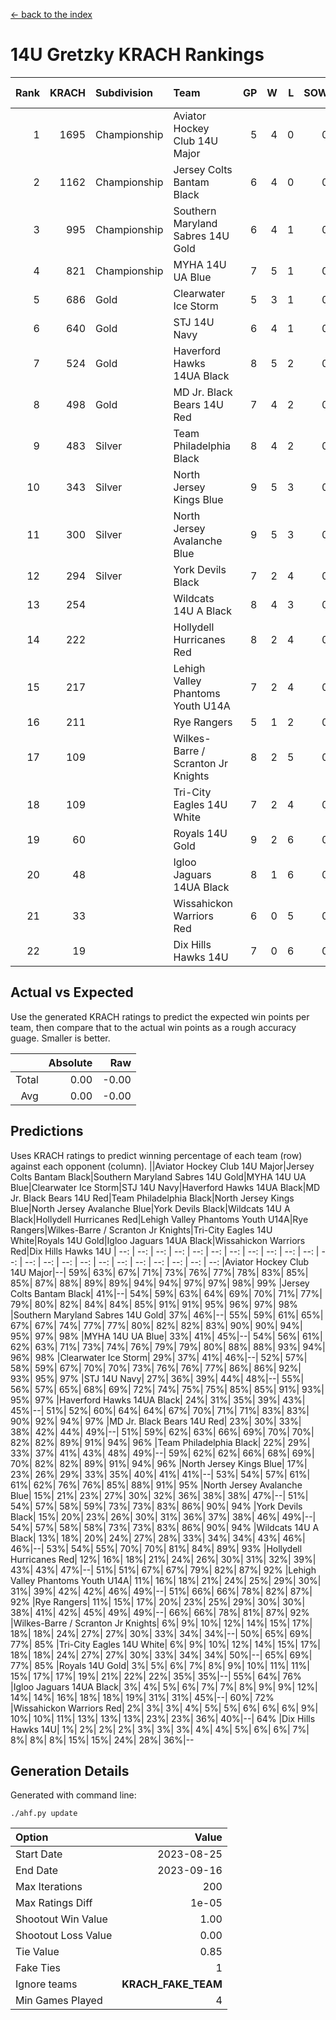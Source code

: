 [<- back to the index](readme.md)
# 14U Gretzky KRACH Rankings
Rank|KRACH|Subdivision|Team|GP|W|L|SOW|SOL|T|SoS|Exp Wins|Win Diff
---:|---:|:---|:---|---:|---:|---:|---:|---:|---:|---:|---:|---:
1|1695|Championship|Aviator Hockey Club 14U Major|5|4|0|0|0|1|347|4.8|-0.0
2|1162|Championship|Jersey Colts Bantam Black|6|4|0|0|0|2|355|5.7|0.0
3|995|Championship|Southern Maryland Sabres 14U Gold|6|4|1|0|0|1|519|4.8|-0.0
4|821|Championship|MYHA 14U UA Blue|7|5|1|0|0|1|286|5.9|0.0
5|686|Gold|Clearwater Ice Storm|5|3|1|0|0|1|376|3.9|0.0
6|640|Gold|STJ 14U Navy|6|4|1|0|0|1|336|4.9|0.0
7|524|Gold|Haverford Hawks 14UA Black|8|5|2|0|0|1|339|5.8|-0.0
8|498|Gold|MD Jr. Black Bears 14U Red|7|4|2|0|0|1|328|4.9|0.0
9|483|Silver|Team Philadelphia Black|8|4|2|0|0|2|356|5.7|0.0
10|343|Silver|North Jersey Kings Blue|9|5|3|0|0|1|332|5.9|0.0
11|300|Silver|North Jersey Avalanche Blue|9|5|3|0|0|1|287|5.8|-0.0
12|294|Silver|York Devils Black|7|2|4|0|0|1|700|2.8|-0.0
13|254||Wildcats 14U A Black|8|4|3|0|0|1|268|4.9|0.0
14|222||Hollydell Hurricanes Red|8|2|4|0|0|2|560|3.7|0.0
15|217||Lehigh Valley Phantoms Youth U14A|7|2|4|0|0|1|557|2.9|0.0
16|211||Rye Rangers|5|1|2|0|0|2|417|2.7|0.0
17|109||Wilkes-Barre / Scranton Jr Knights|8|2|5|0|0|1|328|2.9|0.0
18|109||Tri-City Eagles 14U White|7|2|4|0|0|1|419|2.8|-0.0
19|60||Royals 14U Gold|9|2|6|0|0|1|402|2.9|0.0
20|48||Igloo Jaguars 14UA Black|8|1|6|0|0|1|308|1.9|0.0
21|33||Wissahickon Warriors Red|6|0|5|0|0|1|368|0.9|0.0
22|19||Dix Hills Hawks 14U|7|0|6|0|0|1|253|0.9|0.0

## Actual vs Expected
Use the generated KRACH ratings to predict the expected win points per team, then compare that to the actual win points as a rough accuracy guage. Smaller is better.

||Absolute|Raw
|---:|---:|---:
|Total|0.00|-0.00
|Avg|0.00|-0.00

## Predictions
Uses KRACH ratings to predict winning percentage of each team (row) against each opponent (column).
||Aviator Hockey Club 14U Major|Jersey Colts Bantam Black|Southern Maryland Sabres 14U Gold|MYHA 14U UA Blue|Clearwater Ice Storm|STJ 14U Navy|Haverford Hawks 14UA Black|MD Jr. Black Bears 14U Red|Team Philadelphia Black|North Jersey Kings Blue|North Jersey Avalanche Blue|York Devils Black|Wildcats 14U A Black|Hollydell Hurricanes Red|Lehigh Valley Phantoms Youth U14A|Rye Rangers|Wilkes-Barre / Scranton Jr Knights|Tri-City Eagles 14U White|Royals 14U Gold|Igloo Jaguars 14UA Black|Wissahickon Warriors Red|Dix Hills Hawks 14U
| --: | --: | --: | --: | --: | --: | --: | --: | --: | --: | --: | --: | --: | --: | --: | --: | --: | --: | --: | --: | --: | --: | --: 
|Aviator Hockey Club 14U Major|--| 59%| 63%| 67%| 71%| 73%| 76%| 77%| 78%| 83%| 85%| 85%| 87%| 88%| 89%| 89%| 94%| 94%| 97%| 97%| 98%| 99%
|Jersey Colts Bantam Black| 41%|--| 54%| 59%| 63%| 64%| 69%| 70%| 71%| 77%| 79%| 80%| 82%| 84%| 84%| 85%| 91%| 91%| 95%| 96%| 97%| 98%
|Southern Maryland Sabres 14U Gold| 37%| 46%|--| 55%| 59%| 61%| 65%| 67%| 67%| 74%| 77%| 77%| 80%| 82%| 82%| 83%| 90%| 90%| 94%| 95%| 97%| 98%
|MYHA 14U UA Blue| 33%| 41%| 45%|--| 54%| 56%| 61%| 62%| 63%| 71%| 73%| 74%| 76%| 79%| 79%| 80%| 88%| 88%| 93%| 94%| 96%| 98%
|Clearwater Ice Storm| 29%| 37%| 41%| 46%|--| 52%| 57%| 58%| 59%| 67%| 70%| 70%| 73%| 76%| 76%| 77%| 86%| 86%| 92%| 93%| 95%| 97%
|STJ 14U Navy| 27%| 36%| 39%| 44%| 48%|--| 55%| 56%| 57%| 65%| 68%| 69%| 72%| 74%| 75%| 75%| 85%| 85%| 91%| 93%| 95%| 97%
|Haverford Hawks 14UA Black| 24%| 31%| 35%| 39%| 43%| 45%|--| 51%| 52%| 60%| 64%| 64%| 67%| 70%| 71%| 71%| 83%| 83%| 90%| 92%| 94%| 97%
|MD Jr. Black Bears 14U Red| 23%| 30%| 33%| 38%| 42%| 44%| 49%|--| 51%| 59%| 62%| 63%| 66%| 69%| 70%| 70%| 82%| 82%| 89%| 91%| 94%| 96%
|Team Philadelphia Black| 22%| 29%| 33%| 37%| 41%| 43%| 48%| 49%|--| 59%| 62%| 62%| 66%| 68%| 69%| 70%| 82%| 82%| 89%| 91%| 94%| 96%
|North Jersey Kings Blue| 17%| 23%| 26%| 29%| 33%| 35%| 40%| 41%| 41%|--| 53%| 54%| 57%| 61%| 61%| 62%| 76%| 76%| 85%| 88%| 91%| 95%
|North Jersey Avalanche Blue| 15%| 21%| 23%| 27%| 30%| 32%| 36%| 38%| 38%| 47%|--| 51%| 54%| 57%| 58%| 59%| 73%| 73%| 83%| 86%| 90%| 94%
|York Devils Black| 15%| 20%| 23%| 26%| 30%| 31%| 36%| 37%| 38%| 46%| 49%|--| 54%| 57%| 58%| 58%| 73%| 73%| 83%| 86%| 90%| 94%
|Wildcats 14U A Black| 13%| 18%| 20%| 24%| 27%| 28%| 33%| 34%| 34%| 43%| 46%| 46%|--| 53%| 54%| 55%| 70%| 70%| 81%| 84%| 89%| 93%
|Hollydell Hurricanes Red| 12%| 16%| 18%| 21%| 24%| 26%| 30%| 31%| 32%| 39%| 43%| 43%| 47%|--| 51%| 51%| 67%| 67%| 79%| 82%| 87%| 92%
|Lehigh Valley Phantoms Youth U14A| 11%| 16%| 18%| 21%| 24%| 25%| 29%| 30%| 31%| 39%| 42%| 42%| 46%| 49%|--| 51%| 66%| 66%| 78%| 82%| 87%| 92%
|Rye Rangers| 11%| 15%| 17%| 20%| 23%| 25%| 29%| 30%| 30%| 38%| 41%| 42%| 45%| 49%| 49%|--| 66%| 66%| 78%| 81%| 87%| 92%
|Wilkes-Barre / Scranton Jr Knights|  6%|  9%| 10%| 12%| 14%| 15%| 17%| 18%| 18%| 24%| 27%| 27%| 30%| 33%| 34%| 34%|--| 50%| 65%| 69%| 77%| 85%
|Tri-City Eagles 14U White|  6%|  9%| 10%| 12%| 14%| 15%| 17%| 18%| 18%| 24%| 27%| 27%| 30%| 33%| 34%| 34%| 50%|--| 65%| 69%| 77%| 85%
|Royals 14U Gold|  3%|  5%|  6%|  7%|  8%|  9%| 10%| 11%| 11%| 15%| 17%| 17%| 19%| 21%| 22%| 22%| 35%| 35%|--| 55%| 64%| 76%
|Igloo Jaguars 14UA Black|  3%|  4%|  5%|  6%|  7%|  7%|  8%|  9%|  9%| 12%| 14%| 14%| 16%| 18%| 18%| 19%| 31%| 31%| 45%|--| 60%| 72%
|Wissahickon Warriors Red|  2%|  3%|  3%|  4%|  5%|  5%|  6%|  6%|  6%|  9%| 10%| 10%| 11%| 13%| 13%| 13%| 23%| 23%| 36%| 40%|--| 64%
|Dix Hills Hawks 14U|  1%|  2%|  2%|  2%|  3%|  3%|  3%|  4%|  4%|  5%|  6%|  6%|  7%|  8%|  8%|  8%| 15%| 15%| 24%| 28%| 36%|--

## Generation Details

Generated with command line:
```
./ahf.py update
```

| Option | Value |
| :----- | ----: |
| Start Date | 2023-08-25 |
| End Date | 2023-09-16 |
| Max Iterations | 200 |
| Max Ratings Diff | 1e-05 |
| Shootout Win Value | 1.00 |
| Shootout Loss Value | 0.00 |
| Tie Value | 0.85 |
| Fake Ties | 1 |
| Ignore teams | __KRACH_FAKE_TEAM__ |
| Min Games Played | 4 |

